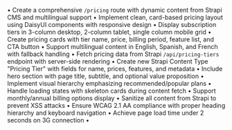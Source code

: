 • Create a comprehensive `/pricing` route with dynamic content from Strapi CMS and multilingual support
• Implement clean, card-based pricing layout using DaisyUI components with responsive design
• Display subscription tiers in 3-column desktop, 2-column tablet, single column mobile grid
• Create pricing cards with tier name, price, billing period, feature list, and CTA button
• Support multilingual content in English, Spanish, and French with fallback handling
• Fetch pricing data from Strapi `/api/pricing-tiers` endpoint with server-side rendering
• Create new Strapi Content Type "Pricing Tier" with fields for name, prices, features, and metadata
• Include hero section with page title, subtitle, and optional value proposition
• Implement visual hierarchy emphasizing recommended/popular plans
• Handle loading states with skeleton cards during content fetch
• Support monthly/annual billing options display
• Sanitize all content from Strapi to prevent XSS attacks
• Ensure WCAG 2.1 AA compliance with proper heading hierarchy and keyboard navigation
• Achieve page load time under 2 seconds on 3G connection
•